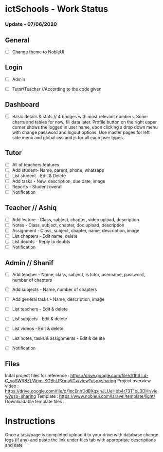 # ictSchools - Work Status

### Update - 07/06/2020

## General
- [ ] Change theme to NobleUI

## Login
- [ ] Admin
- [ ] Tutor/Teacher    //According to the code given


## Dashboard
- [ ] Basic details & stats // 4 badges with most relevant numbers. Some charts and tables for now, fill data later. Profile button on the right upper corner shows the logged in user name, upon clicking a drop down menu with change password and logout options. Use  master pages for left side menu and global css and js for all each user types.

## Tutor
- [ ] All of teachers features
- [ ] Add student- Name, parent, phone, whatsapp
- [ ] List student - Edit & Delete
- [ ] Add tasks - New, description, due date, image
- [ ] Reports - Student overall
- [ ] Notification

## Teacher  // Ashiq
- [ ] Add lecture - Class, subject, chapter, video upload, description
- [ ] Notes - Class, subject, chapter, doc upload, description
- [ ] Assignment - Class, subject, chapter, name, description, image
- [ ] List chapters - Edit name, delete
- [ ] List doubts - Reply to doubts
- [ ] Notification

## Admin // Shanif
- [ ] Add teacher - Name, class, subject, is tutor, username, password, number of chapters
- [ ] Add subjects - Name, number of chapters
- [ ] Add general tasks - Name, description, image
- [ ] List teachers - Edit & delete
- [ ] List subjects - Edit & delete
- [ ] List videos - Edit & delete
- [ ] List notes, tasks & assignments - Edit & delete
- [ ] Notification


## Files
Inital project files for reference : https://drive.google.com/file/d/1htLLd-G_voSWR8ZLWpm-SGBhLPXmaVGx/view?usp=sharing
Project overview video : https://drive.google.com/file/d/1ncEnhDdBXqxjnJLUeHbb4r73T1bL3DHr/view?usp=sharing
Template : https://www.nobleui.com/laravel/template/light/
Downloadable template files : 


# Instructions

Once a task/page is completed upload it to your drive with database change logs (if any) and paste the link under files tab with appropriate descriptions and date 
